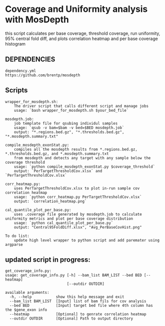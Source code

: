 # Coverage and Uniformity analysis with MosDepth
this script calculates per base coverage, threshold coverage, run uniformity, 95% central fold diff, 
and plots correlation heatmap and per base coverage histogram

## DEPENDENCIES
`dependency.yml`<br />
`https://github.com/brentp/mosdepth`

## Scripts

```
wrapper_for_mosdepth.sh: 
    The driver script that calls different script and manage jobs
    usage: `bash wrapper_for_mosdepth.sh $your_bed_file`

mosdepth.job:
    job template file for qsubing individul samples
    usage: `qsub -v bam=$bam -v bed=$BED mosdepth.job`
    output: "*.regions.bed.gz", "*.thresholds.bed.gz", "*.mosdepth.summary.txt"

compile_mosdepth_exonStat.py:
    compiles all the mosdepth results from *.regions.bed.gz, *.thresholds.bed.gz, and *.mosdepth.summary.txt 
    from mosdepth and detects any target with any sample below the coverage threshold
    usage: `python compile_mosdepth_exonStat.py $coverage_threshold`
    output: `PerTargetThresholdCov.xlsx` and `PerTargetThresholdCov.xlsx`

corr_heatmap.py:
    uses PerTargetThresholdCov.xlsx to plot in-run sample cov correlation heatmap
    usage: `python corr_heatmap.py PerTargetThresholdCov.xlsx`
    output: `correlation_heatmap.png`

cal_quantile_plot_per_base.py:
    uses .coverage file generated by mosdepth.job to calculate uniformity metrics and plot per base coverage distribution
    usage: `python cal_quantile_plot_per_base.py`
    output: "Central95FoldDiff.xlsx", "Avg_PerBaseCovHist.png"

To do list:
    update high level wrapper to python script and add paremater using argparse
```

## updated script in progress:
```
get_coverage_info.py:
usage: get_coverage_info.py [-h] --bam_list BAM_LIST --bed BED [--heatmap]
                            [--outdir OUTDIR]

available arguments:
  -h, --help           show this help message and exit
  --bam_list BAM_LIST  [Input] list of bam fils for cov analysis
  --bed BED            [Input] target bed file where 4th column has the $gene_exon info
  --heatmap            [Optional] to genrate correlation heatmap
  --outdir OUTDIR      [Optional] Path to output directory
```